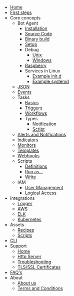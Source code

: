 - [Home](/)
- [First steps](first-steps.md)
- Core concepts
  - Bot Agent
    - [Installation](core-concepts/agent/)
    - [Source Code](core-concepts/agent/sources_install.md)
    - [Binary build](core-concepts/agent/binary_build.md)
    - [Setup](core-concepts/agent/setup.md)
    - Debug
      - [Unix](core-concepts/agent/debug-unix.md)
      - [Windows](core-concepts/agent/debug-windows.md)
    - [Raspberry](core-concepts/agent/raspberry.md)
    - Services in Linux
      - [Example init.d](core-concepts/agent/examples/etc_init.d_theeye-agent)
      - [Example systemd](core-concepts/agent/examples/etc_systemd_system_theeye-agent.service)
  - [JSON](core-concepts/json.md)
  - [Events](core-concepts/events.md)
  - Tasks
    - [Basics](core-concepts/tasks/)
    - [Triggers](core-concepts/tasks/triggers.md)
    - [Workflows](core-concepts/tasks/workflows.md)
    - Types
      - [Notification](core-concepts/tasks/notification_type.md)
      - [Script](core-concepts/tasks/script_type.md)
  - [Alerts and Notifications](core-concepts/alerts-and-notifications.md)
  - [Indicators](core-concepts/indicators.md)
  - [Monitors](core-concepts/monitors.md)
  - [Templates](core-concepts/templates.md)
  - [Webhooks](core-concepts/webhooks.md)
  - Scripts
    - [Definitions](core-concepts/scripts/)
    - [Run as...](core-concepts/scripts/runas.md)
    - [Write](core-concepts/scripts/write.md)
  - IAM
    - [User Management](core-concepts/iam/user-management.md)
    - [Logical Access](core-concepts/iam/logical_access.md)
- Integrations
  - [Logger](integrations/logger/)
  - [AWS](integrations/aws/)
  - [ELK](integrations/elk/)
  - [Kubernetes](integrations/kubernetes/)
- Assets
  - [Recipes](assets/recipes/)
  - [Scripts](assets/scripts/)
- [CLI](cli.md)
- Support
  - [Home](support/)
  - [Http Server](support/http_server_discovery.md)
  - [Troubleshooting](support/troubleshooting.md)
  - [TLS/SSL Certificates](support/tls_certs.md)
- [FAQ's](faqs_pages/)
- About
  - [About us](about/)
  - [Terms and Conditions](about/terms.md)